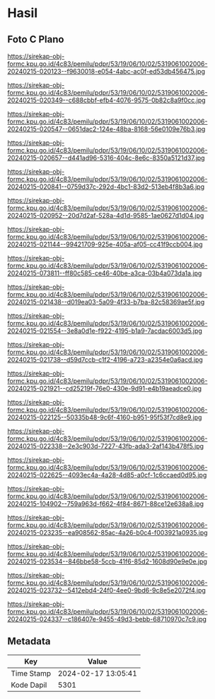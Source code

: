 # Hasil

## Foto C Plano

https://sirekap-obj-formc.kpu.go.id/4c83/pemilu/pdpr/53/19/06/10/02/5319061002006-20240215-020123--f9630018-e054-4abc-ac0f-ed53db456475.jpg

https://sirekap-obj-formc.kpu.go.id/4c83/pemilu/pdpr/53/19/06/10/02/5319061002006-20240215-020349--c688cbbf-efb4-4076-9575-0b82c8a9f0cc.jpg

https://sirekap-obj-formc.kpu.go.id/4c83/pemilu/pdpr/53/19/06/10/02/5319061002006-20240215-020547--0651dac2-124e-48ba-8168-56e0109e76b3.jpg

https://sirekap-obj-formc.kpu.go.id/4c83/pemilu/pdpr/53/19/06/10/02/5319061002006-20240215-020657--d441ad96-5316-404c-8e6c-8350a5121d37.jpg

https://sirekap-obj-formc.kpu.go.id/4c83/pemilu/pdpr/53/19/06/10/02/5319061002006-20240215-020841--0759d37c-292d-4bc1-83d2-513eb4f8b3a6.jpg

https://sirekap-obj-formc.kpu.go.id/4c83/pemilu/pdpr/53/19/06/10/02/5319061002006-20240215-020952--20d7d2af-528a-4d1d-9585-1ae0627d1d04.jpg

https://sirekap-obj-formc.kpu.go.id/4c83/pemilu/pdpr/53/19/06/10/02/5319061002006-20240215-021144--99421709-925e-405a-af05-cc41f9ccb004.jpg

https://sirekap-obj-formc.kpu.go.id/4c83/pemilu/pdpr/53/19/06/10/02/5319061002006-20240215-073811--ff80c585-ce46-40be-a3ca-03b4a073da1a.jpg

https://sirekap-obj-formc.kpu.go.id/4c83/pemilu/pdpr/53/19/06/10/02/5319061002006-20240215-021438--d019ea03-5a09-4f33-b7ba-82c58369ae5f.jpg

https://sirekap-obj-formc.kpu.go.id/4c83/pemilu/pdpr/53/19/06/10/02/5319061002006-20240215-021554--3e8a0d1e-f922-4195-b1a9-7acdac6003d5.jpg

https://sirekap-obj-formc.kpu.go.id/4c83/pemilu/pdpr/53/19/06/10/02/5319061002006-20240215-021738--d59d7ccb-c1f2-4196-a723-a2354e0a6acd.jpg

https://sirekap-obj-formc.kpu.go.id/4c83/pemilu/pdpr/53/19/06/10/02/5319061002006-20240215-021921--cd25219f-76e0-430e-9d91-e4b19aeadce0.jpg

https://sirekap-obj-formc.kpu.go.id/4c83/pemilu/pdpr/53/19/06/10/02/5319061002006-20240215-022125--50335b48-9c6f-4160-b951-95f53f7cd8e9.jpg

https://sirekap-obj-formc.kpu.go.id/4c83/pemilu/pdpr/53/19/06/10/02/5319061002006-20240215-022338--2e3c903d-7227-43fb-ada3-2af143b478f5.jpg

https://sirekap-obj-formc.kpu.go.id/4c83/pemilu/pdpr/53/19/06/10/02/5319061002006-20240215-022625--4093ec4a-4a28-4d85-a0cf-1c6ccaed0d95.jpg

https://sirekap-obj-formc.kpu.go.id/4c83/pemilu/pdpr/53/19/06/10/02/5319061002006-20240215-104902--759a963d-f662-4f84-8671-88ce12e638a8.jpg

https://sirekap-obj-formc.kpu.go.id/4c83/pemilu/pdpr/53/19/06/10/02/5319061002006-20240215-023235--ea908562-85ac-4a26-b0c4-f003921a0935.jpg

https://sirekap-obj-formc.kpu.go.id/4c83/pemilu/pdpr/53/19/06/10/02/5319061002006-20240215-023534--846bbe58-5ccb-41f6-85d2-1608d90e9e0e.jpg

https://sirekap-obj-formc.kpu.go.id/4c83/pemilu/pdpr/53/19/06/10/02/5319061002006-20240215-023732--5412ebd4-24f0-4ee0-9bd6-9c8e5e2072f4.jpg

https://sirekap-obj-formc.kpu.go.id/4c83/pemilu/pdpr/53/19/06/10/02/5319061002006-20240215-024337--c186407e-9455-49d3-bebb-68710970c7c9.jpg


## Metadata

| Key        | Value               |
| ---------- | ------------------- |
| Time Stamp | 2024-02-17 13:05:41 |
| Kode Dapil | 5301                |



